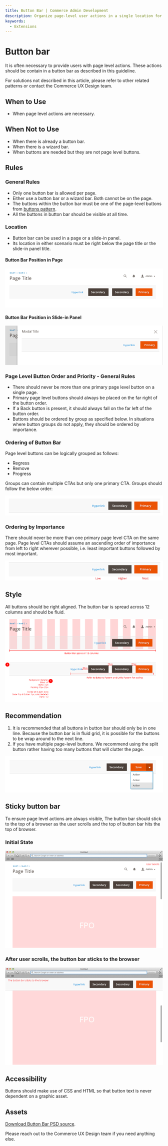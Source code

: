 ```yaml
---
title: Button Bar | Commerce Admin Development
description: Organize page-level user actions in a single location for the Adobe Commerce and Magento Open Source Admin application.
keywords:
  - Extensions
---
```


# Button bar

It is often necessary to provide users with page level actions. These actions should be contain in a button bar as described in this guideline.

For solutions not described in this article, please refer to other related patterns or contact the Commerce UX Design team.

## When to Use

*  When page level actions are necessary.

## When Not to Use

*  When there is already a button bar.
*  When there is a wizard bar.
*  When buttons are needed but they are not page level buttons.

## Rules

### General Rules

*  Only one button bar is allowed per page.
*  Either use a button bar or a wizard bar. Both cannot be on the page.
*  The buttons within the button bar must be one of the page-level buttons from [buttons pattern](buttons.md).
*  All the buttons in button bar should be visible at all time.

### Location

*  Button bar can be used in a page or a slide-in panel.
*  Its location in either scenario must be right below the page title or the slide-in panel title.

#### Button Bar Position in Page

![](../../_images/pattern-library/position-in-page.jpg)

#### Button Bar Position in Slide-in Panel

![](../../_images/pattern-library/position-in-modal.jpg)

### Page Level Button Order and Priority - General Rules

*  There should never be more than one primary page level button on a single page.
*  Primary page level buttons should always be placed on the far right of the button order.
*  If a Back button is present, it should always fall on the far left of the button order.
*  Buttons should be ordered by group as specified below. In situations where button groups do not apply, they should be ordered by importance.

### Ordering of Button Bar

Page level buttons can be logically grouped as follows:

*  Regress
*  Remove
*  Progress

Groups can contain multiple CTAs but only one primary CTA. Groups should follow the below order:

![](../../_images/pattern-library/buttonbar1.png)

### Ordering by Importance

There should never be more than one primary page level CTA on the same page. Page level CTAs should assume an ascending order of importance from left to right wherever possible, i.e. least important buttons followed by most important.

![](../../_images/pattern-library/buttonbar-importance.png)

## Style

All buttons should be right aligned. The button bar is spread across 12 columns and should be fluid.

![](../../_images/pattern-library/buttonbar-style.jpg)

## Recommendation

1. It is recommended that all buttons in button bar should only be in one line. Because the button bar is in fluid grid, it is possible for the buttons to be wrap around to the next line.
1. If you have multiple page-level buttons. We recommend using the split button rather having too many buttons that will clutter the page.

![](../../_images/pattern-library/button-bar-with-splitbutton.jpg)

## Sticky button bar

To ensure page level actions are always visible, The button bar should stick to the top of a browser as the user scrolls and the top of button bar hits the top of browser.

### Initial State

![](../../_images/pattern-library/button-bar-sticky1.jpg)

### After user scrolls, the button bar sticks to the browser

![](../../_images/pattern-library/button-bar-sticky2.jpg)

## Accessibility

Buttons should make use of CSS and HTML so that button text is never dependent on a graphic asset.

## Assets

[Download Button Bar PSD source](https://devdocs.magento.com/download/magento-button-bar.psd).

Please reach out to the Commerce UX Design team if you need anything else.
